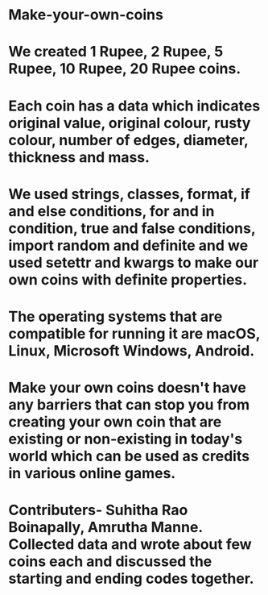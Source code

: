 # Make-your-own-coins
# We created 1 Rupee, 2 Rupee, 5 Rupee, 10 Rupee, 20 Rupee coins. 
# Each coin has a data which indicates original value, original colour, rusty colour, number of edges, diameter, thickness and mass.
# We used strings, classes, format, if and else conditions, for and in condition, true and false conditions, import random and definite and we used setettr and kwargs to make our own coins with definite properties.
# The operating systems that are compatible for running it are macOS, Linux, Microsoft Windows, Android.
# Make your own coins doesn't have any barriers that can stop you from creating your own coin that are existing or non-existing in today's world which can be used as credits in various online games. 
# Contributers- Suhitha Rao Boinapally, Amrutha Manne. Collected data and wrote about few coins each and discussed the starting and ending codes together.
